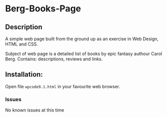 # Berg-Books-Page
## Description
A simple web page built from the ground up as an exercise in Web Design, HTML and CSS.   


Subject of web page is a detailed list of books by epic fantasy authour Carol Berg. 
Contains: descriptions, reviews and links. 

## Installation:
Open file ```wpcode9.1.html``` in your favourite web browser. 

### Issues
No known issues at this time
